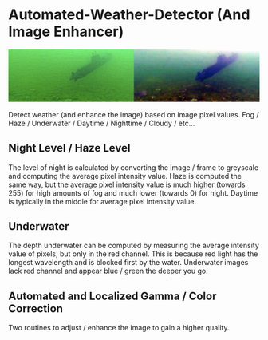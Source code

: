 # Automated-Weather-Detector (And Image Enhancer)

![Enhancement based on gamma and color correction](underwater.png)

Detect weather (and enhance the image) based on image pixel values. Fog / Haze / Underwater / Daytime / Nighttime / Cloudy / etc...

## Night Level / Haze Level

The level of night is calculated by converting the image / frame to greyscale and computing the average pixel intensity value. Haze is computed the same way, but the average pixel intensity value is much higher (towards 255) for high amounts of fog and much lower (towards 0) for night. Daytime is typically in the middle for average pixel intensity value.

## Underwater

The depth underwater can be computed by measuring the average intensity value of pixels, but only in the red channel. This is because red light has the longest wavelength and is blocked first by the water. Underwater images lack red channel and appear blue / green the deeper you go.

## Automated and Localized Gamma / Color Correction

Two routines to adjust / enhance the image to gain a higher quality.

